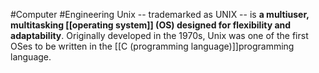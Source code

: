 #Computer #Engineering 
Unix -- trademarked as UNIX -- is **a multiuser, multitasking [[operating system]] (OS) designed for flexibility and adaptability**. Originally developed in the 1970s, Unix was one of the first OSes to be written in the [[C (programming language)]]programming language.